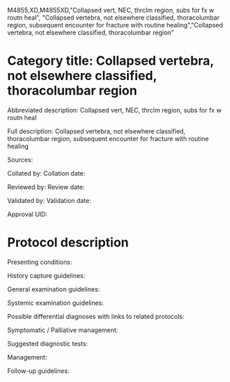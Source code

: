 M4855,XD,M4855XD,"Collapsed vert, NEC, thrclm region, subs for fx w routn heal", "Collapsed vertebra, not elsewhere classified, thoracolumbar region, subsequent encounter for fracture with routine healing","Collapsed vertebra, not elsewhere classified, thoracolumbar region"
# Category title: Collapsed vertebra, not elsewhere classified, thoracolumbar region

Abbreviated description: Collapsed vert, NEC, thrclm region, subs for fx w routn heal

Full description: Collapsed vertebra, not elsewhere classified, thoracolumbar region, subsequent encounter for fracture with routine healing

Sources:

Collated by:
Collation date:

Reviewed by:
Review date:

Validated by:
Validation date:

Approval UID:

# Protocol description

Presenting conditions:

History capture guidelines:

General examination guidelines:

Systemic examination guidelines:

Possible differential diagnoses with links to related protocols:

Symptomatic / Palliative management:

Suggested diagnostic tests:

Management:

Follow-up guidelines:

